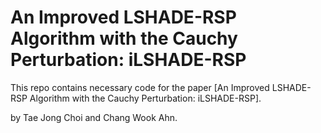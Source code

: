 # An Improved LSHADE-RSP Algorithm with the Cauchy Perturbation: iLSHADE-RSP

This repo contains necessary code for the paper [An Improved LSHADE-RSP Algorithm with the Cauchy Perturbation: iLSHADE-RSP].

by Tae Jong Choi and Chang Wook Ahn.